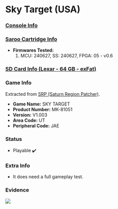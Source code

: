 # Sky Target (USA)

### [Console Info](../../../../Info/Consoles/VA13/README.md)

### [Saroo Cartridge Info](../../../../Info/Cartridges/GuangzhouSanStarOnlineShop/1.6/README.md)

- <b>Firmwares Tested:</b>
  1. MCU: 240627, SS: 240627, FPGA: 05 - v0.6

### [SD Card Info (Lexar - 64 GB - exFat)](../../../../Info/SdCards/Lexar/64GB/exfat/README.md)

### Game Info

Extracted from [SRP (Saturn Region Patcher)](https://segaxtreme.net/resources/saturn-region-patcher.81/download).

- <b>Game Name:</b> SKY TARGET
- <b>Product Number:</b> MK-81051
- <b>Version:</b> V1.003
- <b>Area Code:</b> UT
- <b>Peripheral Code:</b> JAE

### Status

- Playable :heavy_check_mark:

### Extra Info

- It does need a full gameplay test.

### Evidence

[![](https://img.youtube.com/vi/Bfjiz0DA6EY/0.jpg)](https://www.youtube.com/watch?v=Bfjiz0DA6EY)
